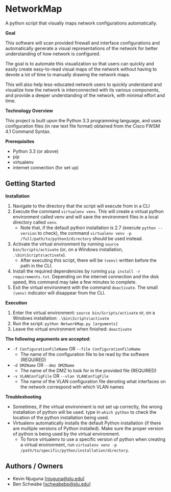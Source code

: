 # NetworkMap

A python script that visually maps network configurations automatically.

**Goal** 

This software will scan provided firewall and interface configurations and automatically generate a visual representations of the network for better understanding of how network is configured.

The goal is to automate this visualization so that users can quickly and easily create easy-to-read visual maps of the network without having to devote a lot of time to manually drawing the network maps.

This will also help less-educated network users to quickly understand and visualize how the network is interconnected with its various components, and provide a deeper understanding of the network, with minimal effort and time.

**Technology Overview**

This project is built upon the Python 3.3 programming language, and uses configuration files (in raw text file format) obtained from the Cisco FWSM 4.1 Command Syntax.

**Prerequisites**

- Python 3.3 (or above)
- pip
- virtualenv
- internet connection (for set up)

## Getting Started

**Installation**

1. Navigate to the directory that the script will execute from in a CLI
2. Execute the command `virtualenv venv`. This will create a virtual python environment called venv and will save the environment files in a local directory called `venv`.
    - Note that, if the default python installation is 2.7 (execute `python --version` to check), the command `virtualenv venv -p /full/path/to/python3/directory` should be used instead.
3. Activate the virtual environment by running `source bin/Scripts/activate` (or, on a Windows installation, `.\bin\Scripts\activate`).
    - After executing this script, there will be `(venv)` written before the path in the CLI.
4. Install the required dependencies by running `pip install -r requirements.txt`. Depending on the internet connection and the disk speed, this command may take a few minutes to complete.
5. Exit the virtual environment with the command `deactivate`. The small `(venv)` indicator will disappear from the CLI.

**Execution**

1. Enter the virtual environment: `source bin/Scripts/activate` or, on a Windows installation: `.\bin\Scripts\activate`
2. Run the script: `python NetworkMap.py [arguments]`
3. Leave the virtual environment when finished: `deactivate`

**The following arguments are accepted:**

- `-f ConfigurationFileName` OR `--file ConfigurationFileName`
    - The name of the configuration file to be read by the software (REQUIRED)
- `-d DMZName` OR `--dmz DMZName`
    - The name of the DMZ to look for in the provided file (REQUIRED)
- `-v VLANConfigFile` OR `--vlan VLANConfigFile`
    - The name of the VLAN configuration file denoting what interfaces on the network correspond with which VLAN names

**Troubleshooting**

- Sometimes, if the virtual environment is not set up correctly, the wrong installation of python will be used. type in `which python` to check the location of the python installation being used.
- Virtualenv automatically installs the default Python installation (if there are multiple versions of Python installed). Make sure the proper version of python is being used by the virtual environment.
    - To force virtualenv to use a specific version of python when creating a virtual environment, run `virtualenv venv -p /path/to/specific/python/installation/directory`.

## Authors / Owners

- Kevin Njuguna [njuguna@slu.edu]
- Ben Schwabe [schwabebp@slu.edu]
